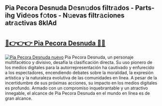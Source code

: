 ## Pia Pecora Desnuda D𝚎sn𝚞dos filtr𝚊dos - Parts-ihg Vid𝚎os f𝚘tos - N𝚞evas filtr𝚊ciones atr𝚊ctivas 8kIAd

# <h2><a href="http://mbby7p.tromn.icu/?c=Pia+Pecora+Desnuda">🔗👉👉👉 Pia Pecora Desnuda 🔗🔗</a></h2>

[![Pia Pecora Desnuda nuevo](https://i.imgur.com/pEAQMta.gif)](http://mbby7p.tromn.icu/?c=Pia+Pecora+Desnuda)
Pia Pecora Desnuda, un personaje multifacético y divisivo, desafía la clasificación directa. Su uso pionero de los medios digitales para la autorrepresentación ha cautivado y enfurecido a los espectadores, encendiendo debates sobre la moralidad, la expresión artística y la naturaleza evolutiva de las comunidades en línea. A pesar de la incertidumbre de sus próximas acciones, su impacto en los medios digitales es profundo. Armado con un compromiso inquebrantable y un atractivo innegable, el alcance de Pia Pecora Desnuda en el mundo en línea es de gran alcance.
